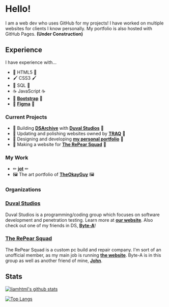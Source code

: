 # Hello! 
I am a web dev who uses GitHub for my projects! I have worked on multiple websites for clients I know personally.
My portfolio is also hosted with GitHub Pages. **(Under Construction)**
## Experience
I have experience with...
 - 📝 HTML5 📝
 - 🖌 CSS3 🖌
 - 🧮 SQL 🧮
 - ☕ JavaScript ☕
 - 👢 **[Bootstrap](https://GetBootstrap.com)** 👢
 - 🎨 **[Figma](https://Figma.com)** 🎨
### Current Projects 
 - 📂 Building **[DSArchive](http://DSArchive.rf.gd)** with **[Duval Studios](https://DuvalStudios.weebly.com)** 📂
 - 🌊 Updating and polishing websites owned by **[TRAQ](https://TrojanAquatics.Swimtopia.com/)** 🌊
 - 🎨 Designing and developing **[my personal portfolio](https://GitHub.com/liamhtml/liamhtml.github.io)** 🎨
 - 🍐 Making a website for **[The RePear Squad](https://GitHub.com/repear-squad/repear-squad.github.io)** 🍐
 ### My Work 
  - ✏ **[jot](https://liamhtml.GitHub.io/jot)** ✏
  - 🖼 The art portfolio of **[TheOkayGuy](https://theokayguy1.github.io)** 🖼
 ### Organizations
 ### **[Duval Studios](https://github.com/duvalstudios)**
 Duval Studios is a programming/coding group which focuses on software development and penetration testing. Learn more at **[our website](https://duvalstudios.weebly.com)**. Also check out one of my friends in DS, **[Byte-A](https://github.com/byte-a)**!
 ### **[The RePear Squad](https://github.com/repear-squad)**
 The RePear Squad is a custom pc build and repair company. I'm sort of an unofficial member, as my main job is running **[the website](https://repear-squad.github.io)**. Byte-A is in this group as well as another friend of mine, **[John](https://github.com/thejetpuff)**.
 
 ## Stats 
 [![liamhtml's github stats](https://github-readme-stats.vercel.app/api?username=liamhtml&count_private=true&show_icons=true&theme=algolia)](https://github.com/anuraghazra/github-readme-stats)
 
 [![Top Langs](https://github-readme-stats.vercel.app/api/top-langs/?username=liamhtml&count_private=true&show_icons=true&theme=algolia)](https://github.com/anuraghazra/github-readme-stats)

<!-- HTML was my introduction to coding. I adopted the nickname liamhtml and now I use it everywhere! -->
